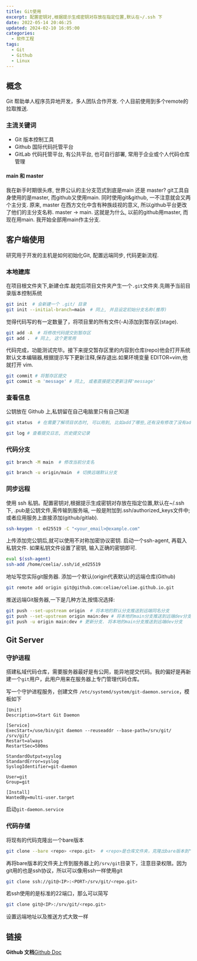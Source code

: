 ```yaml
---
title: Git使用
excerpt: 配置密钥对,根据提示生成密钥对存放在指定位置,默认在~/.ssh 下
date: 2022-05-14 20:46:25
updated: 2024-02-10 16:05:00
categories:
  - 软件工程
tags:
  - Git
  - Github
  - Linux
---
```


## 概念

Git 帮助单人程序员异地开发，多人团队合作开发. 个人目前使用到多个remote的拉取推送.

### 主流关键词

- Git 版本控制工具
- Github 国际代码托管平台
- GitLab 代码托管平台, 有公共平台, 也可自行部署, 常用于企业或个人代码仓库管理

#### main 和 master
我在新手时期很头疼, 世界公认的主分支范式到底是main 还是 master? git工具自身使用的是master, 而github又使用main. 
同时使用git&github, 一不注意就会又两个主分支. 原来, master 在西方文化中含有种族歧视的意义, 所以github平台更改了他们的主分支名称.
master -> main. 这就是为什么, 以前的github用master, 而现在用main. 我开始全部用main作主分支.

## 客户端使用

研究用于开发的主机是如何初始化Git, 配置远端同步, 代码更新流程.

### 本地建库

在项目根文件夹下,新建仓库.敲完后项目文件夹产生一个`.git`文件夹.先赐予当前目录版本控制系统

```bash
git init  # 会新建一个 .git/ 目录
git init --initial-branch=main  # 同上, 并且设定初始分支名称(推荐)
```

觉得代码写的有一定数量了，将项目里的所有文件(-A)添加到暂存区(stage).

```bash
git add -A  # 将修改代码提交到暂存区
git add .  # 同上, 这个更常用
```

代码完成，功能测试完毕。接下来提交暂存区里的内容到仓库(repo)他会打开系统默认文本编辑器,根据提示写下更新注释,保存退出.如果环境变量 EDITOR=vim,他就打开 vim.

```bash
git commit # 将暂存区提交
git commit -m 'message' # 同上, 或者直接提交更新注释'message'
```

### 查看信息

公钥放在 Github 上,私钥留在自己电脑里只有自己知道

```bash
git status  # 在需要了解项目状态时, 可以用到, 比如add了哪些,还有没有修改了没有add的等等.
```

```bash
git log # 查看提交日志, 历史提交记录
```

### 代码分支

```bash
git branch -M main  # 修改当前分支名
```

```bash
git branch -u origin/main  # 切换远端默认分支
```

### 同步远程

使用 ssh 私钥。配置密钥对,根据提示生成密钥对存放在指定位置,默认在~/.ssh 下, .pub是公钥文件,需传输到服务端, 
一般是附加到.ssh/authorized_keys文件中; 或者应用服务上直接添加(github/gitlab).
```bash
ssh-keygen -t ed25519 -C "<your_email>@example.com"
```

上传添加完公钥后,就可以使用不对称加密协议密钥. 启动一个ssh-agent, 再载入私钥文件. 如果私钥文件设置了密钥, 输入正确的密钥即可.
```bash
eval $(ssh-agent)
ssh-add /home/ceelia/.ssh/id_ed25519
```

地址写您实际git服务器. 添加一个默认(origin代表默认)的远端仓库(Github)
```bash
git remote add origin git@github.com:celiae/celiae.github.io.git
```

推送远端Git服务器,一下是几种方法,按情况选择:
```bash
git push --set-upstream origin  # 将本地的默认分支推送到远端同名分支
git push --set-upstream origin main:dev # 将本地的main分支推送到远端dev分支
git push -u origin main:dev # 更新分支. 将本地的main分支推送到远端dev分支
```

## Git Server

### 守护进程

搭建私域代码仓库，需要服务器最好是有公网，能异地提交代码。我的偏好是再新建一个`git`用户，此用户用来在服务器上专门管理代码仓库。

写一个守护进程服务，创建文件 `/etc/systemd/system/git-daemon.service`，模板如下
```
[Unit]
Description=Start Git Daemon

[Service]
ExecStart=/use/bin/git daemon --reuseaddr --base-path=/srv/git/ /srv/git/
Restart=always
RestartSec=500ms

StandardOutput=syslog
StandardError=syslog
SyslogIdentifier=git-daemon

User=git
Group=git

[Install]
WantedBy=multi-user.target
```

启动`git-daemon.service`

### 代码存储

将现有的代码克隆出一个bare版本

```bash
git clone --bare <repo> <repo.git>  # <repo>是仓库文件夹，克隆出bare版本到"仓库.git"
```

再将bare版本的文件夹上传到服务器上的`/srv/git`目录下，注意目录权限。因为git用的也是ssh协议，所以可以像用ssh一样使用git

```bash
git clone ssh://git@<IP>:<PORT>/srv/git/<repo.git>
```

若ssh使用的是标准的22端口，那么可以简写

```bash
git clone git@<IP>:/srv/git/<repo.git>
```

设置远端地址以及推送方式大致一样

## 链接

**Github 文档**[Github Doc](https://docs.github.com)
